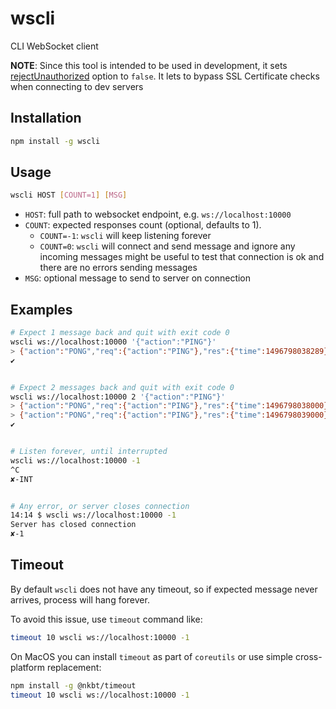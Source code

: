 # wscli

CLI WebSocket client

**NOTE**: Since this tool is intended to be used in development, it sets 
[rejectUnauthorized](https://nodejs.org/api/tls.html#tls_tls_connect_options_callback)
option to `false`. It lets to bypass SSL Certificate checks when connecting to dev servers


## Installation

```sh
npm install -g wscli
```

## Usage

```sh
wscli HOST [COUNT=1] [MSG]
```

- `HOST`: full path to websocket endpoint, e.g. `ws://localhost:10000`
- `COUNT`: expected responses count (optional, defaults to 1).
  - `COUNT=-1`: `wscli` will keep listening forever
  - `COUNT=0`: `wscli` will connect and send message and ignore any incoming messages
  might be useful to test that connection is ok and there are no errors sending messages
- `MSG`: optional message to send to server on connection


## Examples

```sh
# Expect 1 message back and quit with exit code 0
wscli ws://localhost:10000 '{"action":"PING"}'
> {"action":"PONG","req":{"action":"PING"},"res":{"time":1496798038289}}
✔


# Expect 2 messages back and quit with exit code 0
wscli ws://localhost:10000 2 '{"action":"PING"}'
> {"action":"PONG","req":{"action":"PING"},"res":{"time":1496798038000}}
> {"action":"PONG","req":{"action":"PING"},"res":{"time":1496798039000}}
✔


# Listen forever, until interrupted
wscli ws://localhost:10000 -1
^C
✘-INT


# Any error, or server closes connection
14:14 $ wscli ws://localhost:10000 -1
Server has closed connection
✘-1
```


## Timeout

By default `wscli` does not have any timeout, so if expected message never arrives,
process will hang forever.

To avoid this issue, use `timeout` command like:

```sh
timeout 10 wscli ws://localhost:10000 -1
```

On MacOS you can install `timeout` as part of `coreutils` or use simple cross-platform replacement:

```sh
npm install -g @nkbt/timeout
timeout 10 wscli ws://localhost:10000 -1
```
